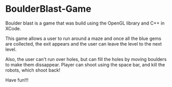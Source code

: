 # BoulderBlast-Game

Boulder blast is a game that was build using the OpenGL library and C++ in XCode.

This game allows a user to run around a maze and once all the blue gems are collected, the exit appears and the user can leave the level 
to the next level.

Also, the user can't run over holes, but can fill the holes by moving boulders to make them dissappear.
Player can shoot using the space bar, and kill the robots, which shoot back!

Have fun!!!
